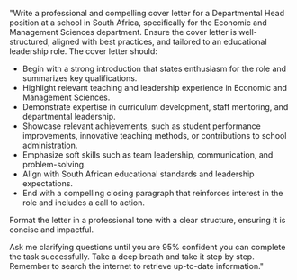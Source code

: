 "Write a professional and compelling cover letter for a Departmental Head position at a school in South Africa, specifically for the Economic and Management Sciences department. Ensure the cover letter is well-structured, aligned with best practices, and tailored to an educational leadership role. The cover letter should:

- Begin with a strong introduction that states enthusiasm for the role and summarizes key qualifications.  
- Highlight relevant teaching and leadership experience in Economic and Management Sciences.  
- Demonstrate expertise in curriculum development, staff mentoring, and departmental leadership.  
- Showcase relevant achievements, such as student performance improvements, innovative teaching methods, or contributions to school administration.  
- Emphasize soft skills such as team leadership, communication, and problem-solving.  
- Align with South African educational standards and leadership expectations.  
- End with a compelling closing paragraph that reinforces interest in the role and includes a call to action.  

Format the letter in a professional tone with a clear structure, ensuring it is concise and impactful.  

Ask me clarifying questions until you are 95% confident you can complete the task successfully. Take a deep breath and take it step by step. Remember to search the internet to retrieve up-to-date information."